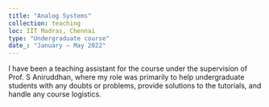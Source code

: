 ```yaml
---
title: "Analog Systems"
collection: teaching
loc: IIT Madras, Chennai
type: "Undergraduate course"
date_: "January – May 2022"
---
```


I have been a teaching assistant for the course under the supervision of Prof. S Aniruddhan, where my role was primarily to help undergraduate students with any doubts or problems, provide solutions to the tutorials, and handle any course logistics.
